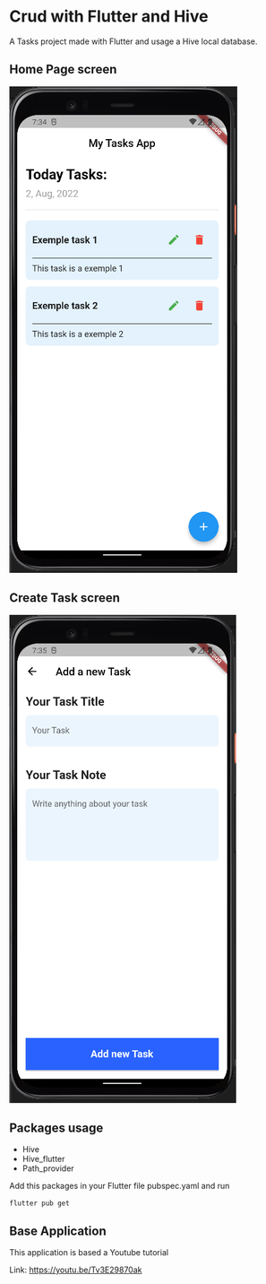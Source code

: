 # Crud with Flutter and Hive

A Tasks project made with Flutter and usage a Hive local database.

## Home Page screen


![Screenshots](./screenshots/home_page.png)


## Create Task screen

![Screenshots](./screenshots/create_task.png)

## Packages usage

* Hive
* Hive_flutter
* Path_provider

Add this packages in your Flutter file pubspec.yaml and run 

```
flutter pub get

```

## Base Application

This application is based a Youtube tutorial

Link: https://youtu.be/Tv3E29870ak


